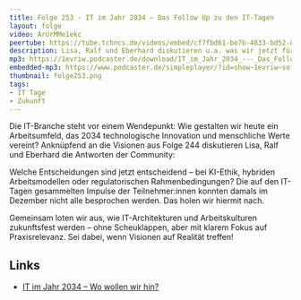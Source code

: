 ```yaml
---
title: Folge 253 - IT im Jahr 2034 – Das Follow Up zu den IT-Tagen
layout: folge
video: ArUrMMe1ekc
peertube: https://tube.tchncs.de/videos/embed/cf7fbd61-be7b-4833-bd52-8aa4078627e0
description: Lisa, Ralf und Eberhard diskutieren u.a. was wir jetzt für 2034 umsetzen müssen.
mp3: https://1evriw.podcaster.de/download/IT_im_Jahr_2034_---_Das_Follow_Up_zu_den_IT-Tagen.mp3
embedded-mp3: https://www.podcaster.de/simpleplayer/?id=show~1evriw~software-architektur-im-stream~pod-4bc88ed0de6fb8604dfd3954b03&v=1741611128
thumbnail: folge253.png
tags:
- IT Tage
- Zukunft
---
```


Die IT-Branche steht vor einem Wendepunkt: Wie gestalten wir heute ein
Arbeitsumfeld, das 2034 technologische Innovation und menschliche
Werte vereint? Anknüpfend an die Visionen aus Folge 244 diskutieren
Lisa, Ralf und Eberhard die Antworten der Community:

Welche Entscheidungen sind jetzt entscheidend – bei KI-Ethik, hybriden
Arbeitsmodellen oder regulatorischen Rahmenbedingungen? Die auf den
IT-Tagen gesammelten Impulse der Teilnehmer:innen konnten damals im
Dezember nicht alle besprochen werden. Das holen wir hiermit nach.

Gemeinsam loten wir aus, wie IT-Architekturen und Arbeitskulturen
zukunftsfest werden – ohne Scheuklappen, aber mit klarem Fokus auf
Praxisrelevanz. Sei dabei, wenn Visionen auf Realität treffen!

## Links

- [IT im Jahr 2034 – Wo wollen wir hin?](/2024/12/10/episode244.html)
